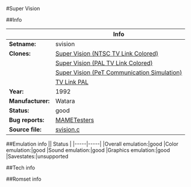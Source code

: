 #Super Vision

##Info

||Info|
|-----|-----|
|**Setname:**|svision
|**Clones:**|[Super Vision (NTSC TV Link Colored)](svisionn.md)
||[Super Vision (PAL TV Link Colored)](svisionp.md)
||[Super Vision (PeT Communication Simulation)](svisions.md)
||[TV Link PAL](tvlinkp.md)
|**Year:**|1992
|**Manufacturer:**|Watara
|**Status:**|good
|**Bug reports:**|[MAMETesters](http://mametesters.org/view_all_set.php?type=1&temporary=y&search=svision.c)
|**Source file:**|[svision.c](https://github.com/mamedev/mame/blob/master/src/mess/drivers/svision.c)

##Emulation info
|| Status |
|-----|-----|
|Overall emulation:|good
|Color emulation:|good
|Sound emulation:|good
|Graphics emulation:|good
|Savestates:|unsupported

##Tech info

##Romset info

<!--- START OF EDITED COMMENT DO NOT TOUCH TEXT ABOVE-->
